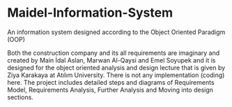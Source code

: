 # Maidel-Information-System
An information system designed according to the Object Oriented Paradigm (OOP)

Both the construction company and its all requirements are imaginary and created by Main İdal Aslan, Marwan Al-Qaysi and Emel Soyupek and it is designed for the object oriented analysis and design lecture that is given by Ziya Karakaya at Atılım University. There is not any implementation (coding) here. The project includes detailed steps and diagrams of Requirements Model, Requirements Analysis, Further Analysis and Moving into design sections.
